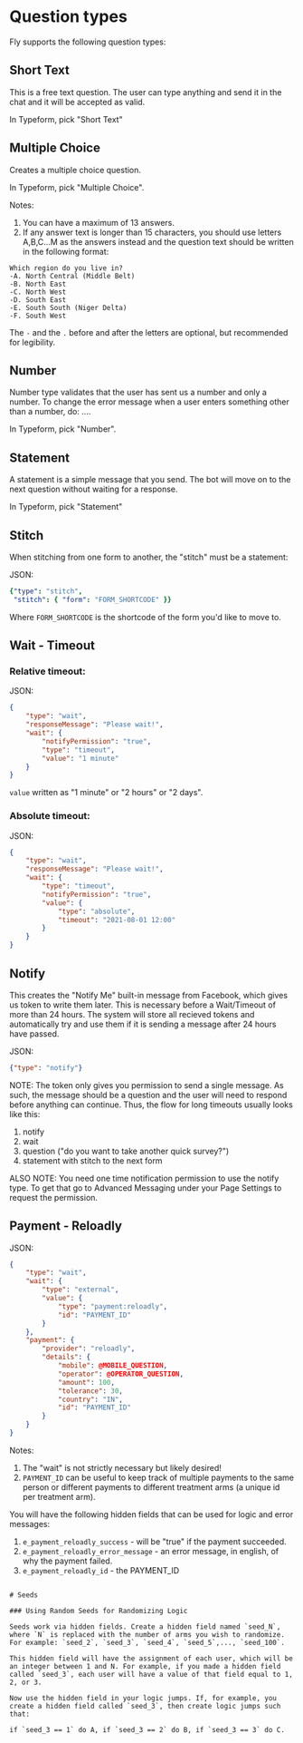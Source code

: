 # Question types

Fly supports the following question types:

## Short Text

This is a free text question. The user can type anything and send it in the chat and it will be accepted as valid. 

In Typeform, pick "Short Text"

## Multiple Choice

Creates a multiple choice question. 

In Typeform, pick "Multiple Choice".

Notes:

1. You can have a maximum of 13 answers.
2. If any answer text is longer than 15 characters, you should use letters A,B,C...M as the answers instead and the question text should be written in the following format: 

```
Which region do you live in? 
-A. North Central (Middle Belt)
-B. North East
-C. North West
-D. South East
-E. South South (Niger Delta)
-F. South West
```

The `-` and the `.` before and after the letters are optional, but recommended for legibility.

## Number

Number type validates that the user has sent us a number and only a number. To change the error message when a user enters something other than a number, do: ....

In Typeform, pick "Number".


## Statement

A statement is a simple message that you send. The bot will move on to the next question without waiting for a response. 

In Typeform, pick "Statement"


## Stitch

When stitching from one form to another, the "stitch" must be a statement:


JSON:
```yaml
{"type": "stitch",
 "stitch": { "form": "FORM_SHORTCODE" }}
```

Where `FORM_SHORTCODE` is the shortcode of the form you'd like to move to.

## Wait - Timeout

### Relative timeout:


JSON:

```json
{
    "type": "wait",
    "responseMessage": "Please wait!",
    "wait": {
        "notifyPermission": "true",
        "type": "timeout",
        "value": "1 minute"
    }
}
```

`value` written as "1 minute" or "2 hours" or "2 days".


### Absolute timeout:

JSON:

```json
{
    "type": "wait",
    "responseMessage": "Please wait!",
    "wait": {
        "type": "timeout",
        "notifyPermission": "true",
        "value": {
            "type": "absolute",
            "timeout": "2021-08-01 12:00"
        }
    }
}
```


## Notify

This creates the "Notify Me" built-in message from Facebook, which gives us token to write them later. This is necessary before a Wait/Timeout of more than 24 hours. The system will store all recieved tokens and automatically try and use them if it is sending a message after 24 hours have passed.

JSON:
```json
{"type": "notify"}
```

NOTE: The token only gives you permission to send a single message. As such, the message should be a question and the user will need to respond before anything can continue. Thus, the flow for long timeouts usually looks like this:

1. notify
2. wait
3. question ("do you want to take another quick survey?")
4. statement with stitch to the next form

ALSO NOTE: You need one time notification permission to use the notify type. To get that go to Advanced Messaging under your Page Settings to request the permission.

## Payment - Reloadly

JSON:
``` json
{
    "type": "wait",
    "wait": {
        "type": "external",
        "value": {
            "type": "payment:reloadly",
            "id": "PAYMENT_ID"
        }
    },
    "payment": {
        "provider": "reloadly",
        "details": {
            "mobile": @MOBILE_QUESTION,
            "operator": @OPERATOR_QUESTION,
            "amount": 100,
            "tolerance": 30,
            "country": "IN",
            "id": "PAYMENT_ID"
        }
    }
}
```

Notes:

1. The "wait" is not strictly necessary but likely desired!
2. `PAYMENT_ID` can be useful to keep track of multiple payments to the same person or different payments to different treatment arms (a unique id per treatment arm).

You will have the following hidden fields that can be used for logic and error messages:

1. `e_payment_reloadly_success` - will be "true" if the payment succeeded.
2. `e_payment_reloadly_error_message` - an error message, in english, of why the payment failed.
3. `e_payment_reloadly_id` - the PAYMENT_ID
```

# Seeds

### Using Random Seeds for Randomizing Logic

Seeds work via hidden fields. Create a hidden field named `seed_N`, where `N` is replaced with the number of arms you wish to randomize. For example: `seed_2`, `seed_3`, `seed_4`, `seed_5`,..., `seed_100`.

This hidden field will have the assignment of each user, which will be an integer between 1 and N. For example, if you made a hidden field called `seed_3`, each user will have a value of that field equal to 1, 2, or 3.

Now use the hidden field in your logic jumps. If, for example, you create a hidden field called `seed_3`, then create logic jumps such that:

if `seed_3 == 1` do A, if `seed_3 == 2` do B, if `seed_3 == 3` do C.

